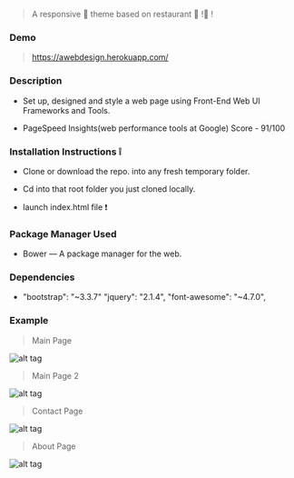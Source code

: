 
>A responsive :pizza:  theme based on restaurant :ice_cream:  !:tropical_drink: !

### Demo

> https://awebdesign.herokuapp.com/
### Description 

* Set up, designed and style a web page using Front-End Web UI Frameworks and Tools.

* PageSpeed Insights(web performance tools at Google) Score - 91/100

### Installation Instructions :grey_exclamation:

* Clone or download the repo. into any fresh temporary folder.

* Cd into that root folder you just cloned locally.

* launch index.html file :exclamation:

### Package Manager Used 

* Bower — A package manager for the web.

### Dependencies

* "bootstrap": "~3.3.7" "jquery": "2.1.4",
  "font-awesome": "~4.7.0",  


### Example

> Main Page

![alt tag](https://github.com/divyanshu-rawat/A_web_design-/blob/master/snapshots/front.png
)

> Main Page 2

![alt tag](https://github.com/divyanshu-rawat/A_web_design-/blob/master/snapshots/front_2.png
)

> Contact Page

![alt tag](https://github.com/divyanshu-rawat/A_web_design-/blob/master/snapshots/contact.png
)

> About Page

![alt tag](https://github.com/divyanshu-rawat/A_web_design-/blob/master/snapshots/about.png
)



